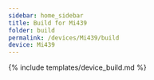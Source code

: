 ```yaml
---
sidebar: home_sidebar
title: Build for Mi439
folder: build
permalink: /devices/Mi439/build
device: Mi439
---
```

{% include templates/device_build.md %}
